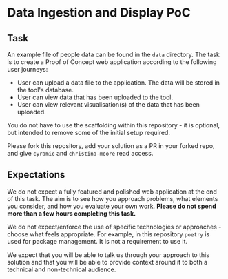 # Data Ingestion and Display PoC

## Task
An example file of people data can be found in the `data` directory. The task is to 
create a Proof of Concept web application according to the following user journeys:
- User can upload a data file to the application. The data will be stored in the tool's database.
- User can view data that has been uploaded to the tool.
- User can view relevant visualisation(s) of the data that has been uploaded.

You do not have to use the scaffolding within this repository - it is optional, but
intended to remove some of the initial setup required.

Please fork this repository, add your solution as a PR in your
forked repo, and give `cyramic` and `christina-moore` read access.

## Expectations
We do not expect a fully featured and polished web application at the end of this task.
The aim is to see how you approach problems, what elements you consider, and how you
evaluate your own work. **Please do not spend more than a few hours completing this task.**

We do not expect/enforce the use of specific technologies or approaches - choose what
feels appropriate. For example, in this repository `poetry` is used for package management.
It is not a requirement to use it.

We expect that you will be able to talk us through your approach to this solution and that
you will be able to provide context around it to both a technical and non-technical audience.

